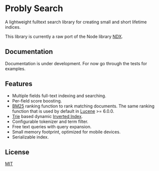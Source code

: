 # Probly Search
A lightweight fulltext search library for creating small and short lifetime indices. 

This library is currently a raw port of the Node library [NDX](https://github.com/ndx-search/ndx). 

## Documentation

Documentation is under development. For now go through the tests for examples.

## Features 

- Multiple fields full-text indexing and searching.
- Per-field score boosting.
- [BM25](https://en.wikipedia.org/wiki/Okapi_BM25) ranking function to rank matching documents. The same ranking
  function that is used by default in [Lucene](http://lucene.apache.org/core/) >= 6.0.0.
- [Trie](https://en.wikipedia.org/wiki/Trie) based dynamic
  [Inverted Index](https://en.wikipedia.org/wiki/Inverted_index).
- Configurable tokenizer and term filter.
- Free text queries with query expansion.
- Small memory footprint, optimized for mobile devices.
- Serializable index.


## License

[MIT](http://opensource.org/licenses/MIT)

